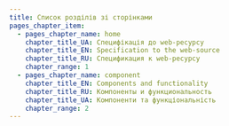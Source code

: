 ```yaml
---
title: Список розділів зі сторінками
pages_chapter_item:
  - pages_chapter_name: home
    chapter_title_UA: Специфікація до web-ресурсу
    chapter_title_EN: Specification to the web-source
    chapter_title_RU: Спецификация к web-ресурсу
    chapter_range: 1
  - pages_chapter_name: component
    chapter_title_EN: Components and functionality
    chapter_title_RU: Компоненты и функциональность
    chapter_title_UA: Компоненти та функціональність
    chapter_range: 2
---
```

